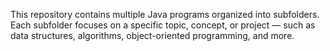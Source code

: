 This repository contains multiple Java programs organized into subfolders. Each subfolder focuses on a specific topic, concept, or project — such as data structures, algorithms, object-oriented programming, and more.
